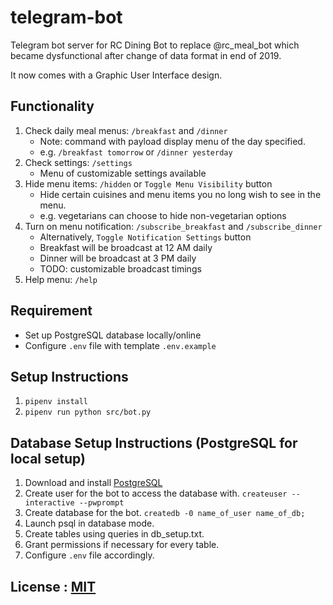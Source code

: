 # telegram-bot
Telegram bot server for RC Dining Bot to replace @rc_meal_bot which became dysfunctional after
change of data format in end of 2019.

It now comes with a Graphic User Interface design.

## Functionality
1. Check daily meal menus: `/breakfast` and `/dinner` 
    * Note: command with payload display menu of the day specified.
    * e.g. `/breakfast tomorrow` or `/dinner yesterday`
2. Check settings: `/settings`
    * Menu of customizable settings available
3. Hide menu items: `/hidden` or `Toggle Menu Visibility` button
    * Hide certain cuisines and menu items you no long wish to see in the menu.
    * e.g. vegetarians can choose to hide non-vegetarian options
4. Turn on menu notification: `/subscribe_breakfast` and `/subscribe_dinner`
    * Alternatively, `Toggle Notification Settings` button
    * Breakfast will be broadcast at 12 AM daily
    * Dinner will be broadcast at 3 PM daily
    * TODO: customizable broadcast timings
5. Help menu: `/help`

## Requirement
* Set up PostgreSQL database locally/online
* Configure `.env` file with template `.env.example`

## Setup Instructions
1. `pipenv install`
2. `pipenv run python src/bot.py`

## Database Setup Instructions (PostgreSQL for local setup)
1. Download and install [PostgreSQL](https://www.postgresql.org/download/)
3. Create user for the bot to access the database with. `createuser --interactive --pwprompt`
4. Create database for the bot. `createdb -0 name_of_user name_of_db;`
5. Launch psql in database mode.
6. Create tables using queries in db_setup.txt.
7. Grant permissions if necessary for every table.
8. Configure `.env` file accordingly.

## License : [MIT](./LICENSE)
